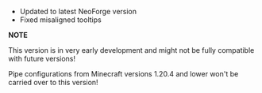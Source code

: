 - Updated to latest NeoForge version
- Fixed misaligned tooltips

**NOTE**

This version is in very early development and might not be fully compatible with future versions!

Pipe configurations from Minecraft versions 1.20.4 and lower won't be carried over to this version!
